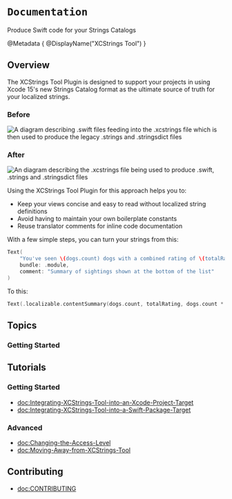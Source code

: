 # ``Documentation``

Produce Swift code for your Strings Catalogs

@Metadata {
    @DisplayName("XCStrings Tool")
}

## Overview

The XCStrings Tool Plugin is designed to support your projects in using Xcode 15's new Strings Catalog format as the ultimate source of truth for your localized strings.

### Before

![A diagram describing .swift files feeding into the .xcstrings file which is then used to produce the legacy .strings and .stringsdict files](Overview-Before)

### After

![An diagram describing the .xcstrings file being used to produce .swift, .strings and .stringsdict files](Overview-After)

Using the XCStrings Tool Plugin for this approach helps you to:

- Keep your views concise and easy to read without localized string definitions
- Avoid having to maintain your own boilerplate constants
- Reuse translator comments for inline code documentation

With a few simple steps, you can turn your strings from this:

```swift
Text(
    "You've seen \(dogs.count) dogs with a combined rating of \(totalRating)/\(dogs.count * 10)",
    bundle: .module,
    comment: "Summary of sightings shown at the bottom of the list"
)
```

To this:

```swift
Text(.localizable.contentSummary(dogs.count, totalRating, dogs.count * 10))
```

## Topics

### Getting Started

## Tutorials

### Getting Started

- <doc:Integrating-XCStrings-Tool-into-an-Xcode-Project-Target>
- <doc:Integrating-XCStrings-Tool-into-a-Swift-Package-Target>

### Advanced

- <doc:Changing-the-Access-Level>
- <doc:Moving-Away-from-XCStrings-Tool>

## Contributing

- <doc:CONTRIBUTING>
